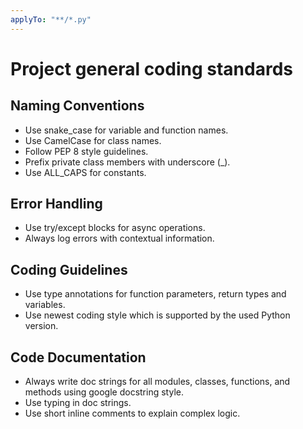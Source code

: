 ```yaml
---
applyTo: "**/*.py"
---
```


# Project general coding standards

## Naming Conventions

- Use snake_case for variable and function names.
- Use CamelCase for class names.
- Follow PEP 8 style guidelines.
- Prefix private class members with underscore (\_).
- Use ALL_CAPS for constants.

## Error Handling

- Use try/except blocks for async operations.
- Always log errors with contextual information.

## Coding Guidelines

- Use type annotations for function parameters, return types and variables.
- Use newest coding style which is supported by the used Python version.

## Code Documentation

- Always write doc strings for all modules, classes, functions, and methods using google docstring style.
- Use typing in doc strings.
- Use short inline comments to explain complex logic.
